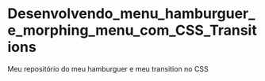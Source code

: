 # Desenvolvendo_menu_hamburguer_e_morphing_menu_com_CSS_Transitions
Meu repositório do meu hamburguer e meu transition no CSS
